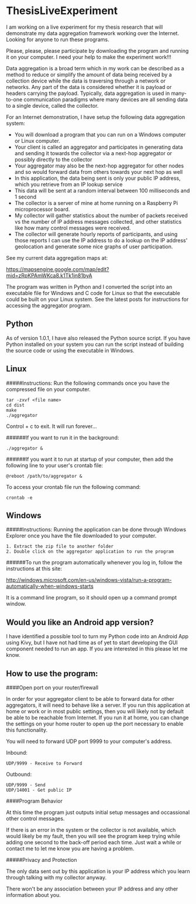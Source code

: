 ThesisLiveExperiment
====================

I am working on a live experiment for my thesis research that will demonstrate my data aggregation framework working over the Internet.  Looking for anyone to run these programs.

Please, please, please participate by downloading the program and running it on your computer. I need your help to make the experiment work!!! 

Data aggregation is a broad term which in my work can be described as a method to reduce or simplify the amount of data being received by a collection device while the data is traversing through a network or networks. Any part of the data is considered whether it is payload or headers carrying the payload. Typically, data aggregation is used in many-to-one communication paradigms where many devices are all sending data to a single device, called the collector.

For an Internet demonstration, I have setup the following data aggregation system:

- You will download a program that you can run on a Windows computer or Linux computer.
- Your client is called an aggregator and participates in generating data and sending it towards the collector via a next-hop aggregator or possibly directly to the collector
- Your aggregator may also be the next-hop aggregator for other nodes and so would forward data from others towards your next hop as well
- In this application, the data being sent is only your public IP address, which you retrieve from an IP lookup service
- This data will be sent at a random interval between 100 milliseconds and 1 second
- The collector is a server of mine at home running on a Raspberry Pi microprocessor board.
- My collector will gather statistics about the number of packets received vs the number of IP address messages collected, and other statistics like how many control messages were received.
- The collector will generate hourly reports of participants, and using those reports I can use the IP address to do a lookup on the IP address' geolocation and generate some nice graphs of user participation.

See my current data aggregation maps at:

https://mapsengine.google.com/map/edit?mid=zRpKPAmWKca8.k1Tk1jn81byA



The program was written in Python and I converted the script into an executable file for Windows and C code for Linux so that the executable could be built on your Linux system. See the latest posts for instructions for accessing the aggregator program. 


Python
--------------------

As of version 1.0.1, I have also released the Python source script.  If you have Python installed on your system you can run the script instead of building the source code or using the executable in Windows. 

Linux
--------------------

#####Instructions:
Run the following commands once you have the compressed file on your computer.

	tar -zxvf <file name>
	cd dist
	make
	./aggregator
  
Control + c to exit. It will run forever...

######If you want to run it in the background:

	./aggregator &

######If you want it to run at startup of your computer, then add the following line to your user's crontab file:

	@reboot /path/to/aggregator &

To access your crontab file run the following command:

	crontab -e



Windows
--------------------

#####Instructions:
Running the application can be done through Windows Explorer once you have the file downloaded to your computer.

	1. Extract the zip file to another folder
	2. Double click on the aggregator application to run the program

######To run the program automatically whenever you log in, follow the instructions at this site:

http://windows.microsoft.com/en-us/windows-vista/run-a-program-automatically-when-windows-starts

It is a command line program, so it should open up a command prompt window.



Would you like an Android app version?
--------------------

I have identified a possible tool to turn my Python code into an Android App using Kivy, but I have not had time as of yet to start developing the GUI component needed to run an app. If you are interested in this please let me know.



How to use the program:
--------------------

####Open port on your router/firewall

In order for your aggregator client to be able to forward data for other aggregators, it will need to behave like a server. If you run this application at home or work or in most public settings, then you will likely not by default be able to be reachable from Internet. If you run it at home, you can change the settings on your home router to open up the port necessary to enable this functionality.

You will need to forward UDP port 9999 to your computer's address.

Inbound:
	
	UDP/9999 - Receive to Forward

Outbound:

	UDP/9999 - Send
	UDP/14001 - Get public IP

####Program Behavior

At this time the program just outputs initial setup messages and occassional other control messages.

If there is an error in the system or the collector is not available, which would likely be my fault, then you will see the program keep trying while adding one second to the back-off period each time.  Just wait a while or contact me to let me know you are having a problem.

#####Privacy and Protection

The only data sent out by this application is your IP address which you learn through talking with my collector anyway.

There won't be any association between your IP address and any other information about you.
